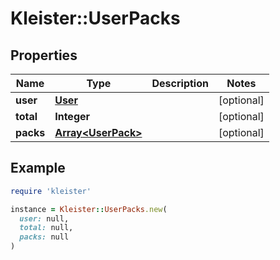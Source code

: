 # Kleister::UserPacks

## Properties

| Name | Type | Description | Notes |
| ---- | ---- | ----------- | ----- |
| **user** | [**User**](User.md) |  | [optional] |
| **total** | **Integer** |  | [optional] |
| **packs** | [**Array&lt;UserPack&gt;**](UserPack.md) |  | [optional] |

## Example

```ruby
require 'kleister'

instance = Kleister::UserPacks.new(
  user: null,
  total: null,
  packs: null
)
```

